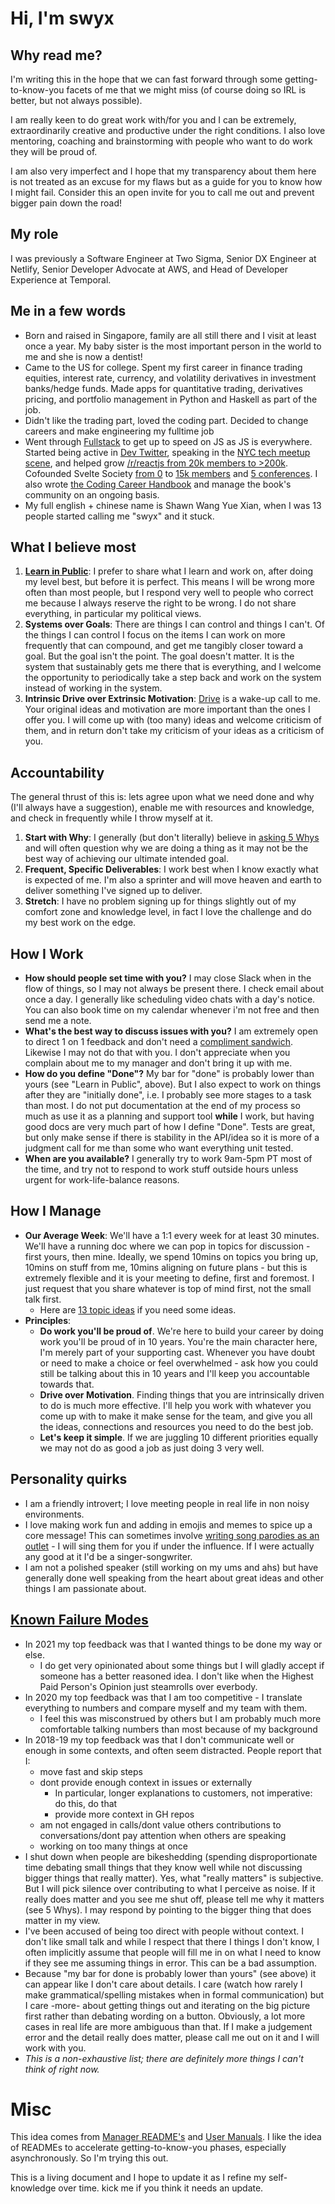 # Hi, I'm swyx

## Why read me?

I'm writing this in the hope that we can fast forward through some getting-to-know-you facets of me that we might miss (of course doing so IRL is better, but not always possible).

I am really keen to do great work with/for you and I can be extremely, extraordinarily creative and productive under the right conditions. I also love mentoring, coaching and brainstorming with people who want to do work they will be proud of.

I am also very imperfect and I hope that my transparency about them here is not treated as an excuse for my flaws but as a guide for you to know how I might fail. Consider this an open invite for you to call me out and prevent bigger pain down the road!

## My role

I was previously a Software Engineer at Two Sigma, Senior DX Engineer at Netlify, Senior Developer Advocate at AWS, and Head of Developer Experience at Temporal.


  
## Me in a few words

- Born and raised in Singapore, family are all still there and I visit at least once a year. My baby sister is the most important person in the world to me and she is now a dentist!
- Came to the US for college. Spent my first career in finance trading equities, interest rate, currency, and volatility derivatives in investment banks/hedge funds. Made apps for quantitative trading, derivatives pricing, and portfolio management in Python and Haskell as part of the job.
- Didn't like the trading part, loved the coding part. Decided to change careers and make engineering my fulltime job
- Went through [Fullstack](http://fullstackacademy.com/) to get up to speed on JS as JS is everywhere. Started being active in [Dev Twitter](https://twitter.com/swyx), speaking in the [NYC tech meetup scene](https://nyc.js.org/), and helped grow [/r/reactjs from 20k members to >200k](https://www.swyx.io/moderating-rreactjs). Cofounded Svelte Society [from 0](https://www.swyx.io/starting-dev-community-meetup) to [15k members]([url](https://twitter.com/sveltesociety)) and [5 conferences]([url](http://sveltesummit.com/)). I also wrote [the Coding Career Handbook](https://www.learninpublic.org) and manage the book's community on an ongoing basis.
- My full english + chinese name is Shawn Wang Yue Xian, when I was 13 people started calling me "swyx" and it stuck.

## What I believe most

1. **[Learn in Public](https://twitter.com/swyx/status/1009174159690264579)**: I prefer to share what I learn and work on, after doing my level best, but before it is perfect. This means I will be wrong more often than most people, but I respond very well to people who correct me because I always reserve the right to be wrong. I do not share everything, in particular my political views.
2. **Systems over Goals**: There are things I can control and things I can't. Of the things I can control I focus on the items I can work on more frequently that can compound, and get me tangibly closer toward a goal. But the goal isn't the point. The goal doesn't matter. It is the system that sustainably gets me there that is everything, and I welcome the opportunity to periodically take a step back and work on the system instead of working in the system. 
3. **Intrinsic Drive over Extrinsic Motivation**: [Drive](https://twitter.com/swyx/status/968688836468453376) is a wake-up call to me. Your original ideas and motivation are more important than the ones I offer you. I will come up with (too many) ideas and welcome criticism of them, and in return don't take my criticism of your ideas as a criticism of you.

## Accountability

The general thrust of this is: lets agree upon what we need done and why (I'll always have a suggestion), enable me with resources and knowledge, and check in frequently while I throw myself at it.

1. **Start with Why**: I generally (but don't literally) believe in [asking 5 Whys](https://en.wikipedia.org/wiki/5_Whys) and will often question why we are doing a thing as it may not be the best way of achieving our ultimate intended goal.
2. **Frequent, Specific Deliverables**: I work best when I know exactly what is expected of me. I'm also a sprinter and will move heaven and earth to deliver something I've signed up to deliver.
3. **Stretch**: I have no problem signing up for things slightly out of my comfort zone and knowledge level, in fact I love the challenge and do my best work on the edge.

## How I Work

- **How should people set time with you?** I may close Slack when in the flow of things, so I may not always be present there. I check email about once a day. I generally like scheduling video chats with a day's notice. You can also book time on my calendar whenever i'm not free and then send me a note.
- **What's the best way to discuss issues with you?** I am extremely open to direct 1 on 1 feedback and don't need a [compliment sandwich](https://www.quickbase.com/blog/stop-using-the-compliment-sandwich-and-give-better-feedback). Likewise I may not do that with you. I don't appreciate when you complain about me to my manager and don't bring it up with me.
- **How do you define "Done"?** My bar for "done" is probably lower than yours (see "Learn in Public", above). But I also expect to work on things after they are "initially done", i.e. I probably see more stages to a task than most. I do not put documentation at the end of my process so much as use it as a planning and support tool **while** I work, but having good docs are very much part of how I define "Done". Tests are great, but only make sense if there is stability in the API/idea so it is more of a judgment call for me than some who want everything unit tested.
- **When are you available?** I generally try to work 9am-5pm PT most of the time, and try not to respond to work stuff outside hours unless urgent for work-life-balance reasons.

## How I Manage

- **Our Average Week**: We'll have a 1:1 every week for at least 30 minutes. We'll have a running doc where we can pop in topics for discussion - first yours, then mine. Ideally, we spend 10mins on topics you bring up, 10mins on stuff from me, 10mins aligning on future plans - but this is extremely flexible and it is your meeting to define, first and foremost. I just request that you share whatever is top of mind first, not the small talk first.
  - Here are [13 topic ideas](https://www.manager-tools.com/forums/13-things-talk-about-your-1-1s) if you need some ideas.
- **Principles**:
  - **Do work you'll be proud of**. We're here to build your career by doing work you'll be proud of in 10 years. You're the main character here, I'm merely part of your supporting cast. Whenever you have doubt or need to make a choice or feel overwhelmed - ask how you could still be talking about this in 10 years and I'll keep you accountable towards that.
  - **Drive over Motivation**. Finding things that you are intrinsically driven to do is much more effective. I'll help you work with whatever you come up with to make it make sense for the team, and give you all the ideas, connections and resources you need to do the best job.
  - **Let's keep it simple**. If we are juggling 10 different priorities equally we may not do as good a job as just doing 3 very well.

## Personality quirks

- I am a friendly introvert; I love meeting people in real life in non noisy environments.
- I love making work fun and adding in emojis and memes to spice up a core message! This can sometimes involve [writing song parodies as an outlet](https://twitter.com/swyx/status/980486609517907968) - I will sing them for you if under the influence. If I were actually any good at it I'd be a singer-songwriter.
- I am not a polished speaker (still working on my ums and ahs) but have generally done well speaking from the heart about great ideas and other things I am passionate about.

## [Known Failure Modes](https://docs.google.com/presentation/d/1df5MALZKZU6lOeIXUiO-h6ReFM3KuIpnapSE97IZnX4/edit#slide=id.p)

- In 2021 my top feedback was that I wanted things to be done my way or else. 
  - I do get very opinionated about some things but I will gladly accept if someone has a better reasoned idea. I don't like when the Highest Paid Person's Opinion just steamrolls over everbody.
- In 2020 my top feedback was that I am too competitive - I translate everything to numbers and compare myself and my team with them.
  - I feel this was misconstrued by others but I am probably much more comfortable talking numbers than most because of my background
- In 2018-19 my top feedback was that I don't communicate well or enough in some contexts, and often seem distracted. People report that I:
  - move fast and skip steps
  - dont provide enough context in issues or externally
    - In particular, longer explanations to customers, not imperative: do this, do that
    - provide more context in GH repos
  - am not engaged in calls/dont value others contributions to conversations/dont pay attention when others are speaking
  - working on too many things at once
- I shut down when people are bikeshedding (spending disproportionate time debating small things that they know well while not discussing bigger things that really matter). Yes, what "really matters" is subjective. But I will pick silence over contributing to what I perceive as noise. If it really does matter and you see me shut off, please tell me why it matters (see 5 Whys). I may respond by pointing to the bigger thing that does matter in my view.
- I've been accused of being too direct with people without context. I don't like small talk and while I respect that there I things I don't know, I often implicitly assume that people will fill me in on what I need to know if they see me assuming things in error. This can be a bad assumption.
- Because "my bar for done is probably lower than yours" (see above) it can appear like I don't care about details. I care (watch how rarely I make grammatical/spelling mistakes when in formal communication) but I care -more- about getting things out and iterating on the big picture first rather than debating wording on a button. Obviously, a lot more cases in real life are more ambiguous than that. If I make a judgement error and the detail really does matter, please call me out on it and I will work with you.
- *This is a non-exhaustive list; there are definitely more things I can't think of right now.*

# Misc

This idea comes from [Manager README's](https://hackernoon.com/12-manager-readmes-from-silicon-valleys-top-tech-companies-26588a660afe) and [User Manuals](https://docs.google.com/presentation/d/1I8Y4oNkrh1Ass32PNyzBYp3hL4scLiH7YWQmwvKxzlM/edit#slide=id.gf668f32c69_2_130). I like the idea of READMEs to accelerate getting-to-know-you phases, especially asynchronously. So I'm trying this out.

This is a living document and I hope to update it as I refine my self-knowledge over time. kick me if you think it needs an update.
